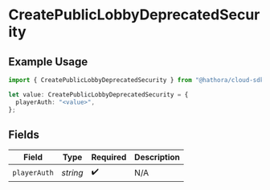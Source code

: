 # CreatePublicLobbyDeprecatedSecurity

## Example Usage

```typescript
import { CreatePublicLobbyDeprecatedSecurity } from "@hathora/cloud-sdk-typescript/models/operations";

let value: CreatePublicLobbyDeprecatedSecurity = {
  playerAuth: "<value>",
};
```

## Fields

| Field              | Type               | Required           | Description        |
| ------------------ | ------------------ | ------------------ | ------------------ |
| `playerAuth`       | *string*           | :heavy_check_mark: | N/A                |